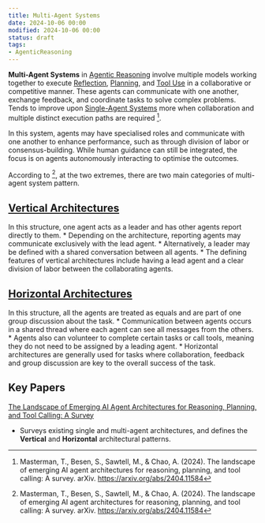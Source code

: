 ```yaml
---
title: Multi-Agent Systems
date: 2024-10-06 00:00
modified: 2024-10-06 00:00
status: draft
tags:
- AgenticReasoning
---
```


**Multi-Agent Systems** in [Agentic Reasoning](agentic-reasoning.md) involve multiple models working together to execute [Reflection](../../../permanent/reflection.md), [Planning](../../../permanent/planning.md), and [Tool Use](../../../permanent/tool-use.md) in a collaborative or competitive manner. These agents can communicate with one another, exchange feedback, and coordinate tasks to solve complex problems. Tends to improve upon [Single-Agent Systems](single-agent-systems.md) more when collaboration and multiple distinct execution paths are required [^1].

In this system, agents may have specialised roles and communicate with one another to enhance performance, such as through division of labor or consensus-building. While human guidance can still be integrated, the focus is on agents autonomously interacting to optimise the outcomes.

According to [^1], at the two extremes, there are two main categories of multi-agent system pattern.

## [Vertical Architectures](Vertical%20Architectures)

 In this structure, one agent acts as a leader and has other agents report directly to them.
    * Depending on the architecture, reporting agents may communicate exclusively with the lead agent.
    * Alternatively, a leader may be defined with a shared conversation between all agents.
    * The defining features of vertical architectures include having a lead agent and a clear division of labor between the collaborating agents.
## [Horizontal Architectures](Horizontal%20Architectures)

 In this structure, all the agents are treated as equals and are part of one group discussion about the task.
    * Communication between agents occurs in a shared thread where each agent can see all messages from the others.
    * Agents also can volunteer to complete certain tasks or call tools, meaning they do not need to be assigned by a leading agent.
    * Horizontal architectures are generally used for tasks where collaboration, feedback and group discussion are key to the overall success of the task.

## Key Papers

[The Landscape of Emerging AI Agent Architectures for Reasoning, Planning, and Tool Calling: A Survey](../../../permanent/the-landscape-of-emerging-ai-agent-architectures-for-reasoning-planning-and-tool-calling-a-survey.md)
* Surveys existing single and multi-agent architectures, and defines the **Vertical** and **Horizontal** architectural patterns.

[^1]: Masterman, T., Besen, S., Sawtell, M., & Chao, A. (2024). The landscape of emerging AI agent architectures for reasoning, planning, and tool calling: A survey. arXiv. https://arxiv.org/abs/2404.11584

